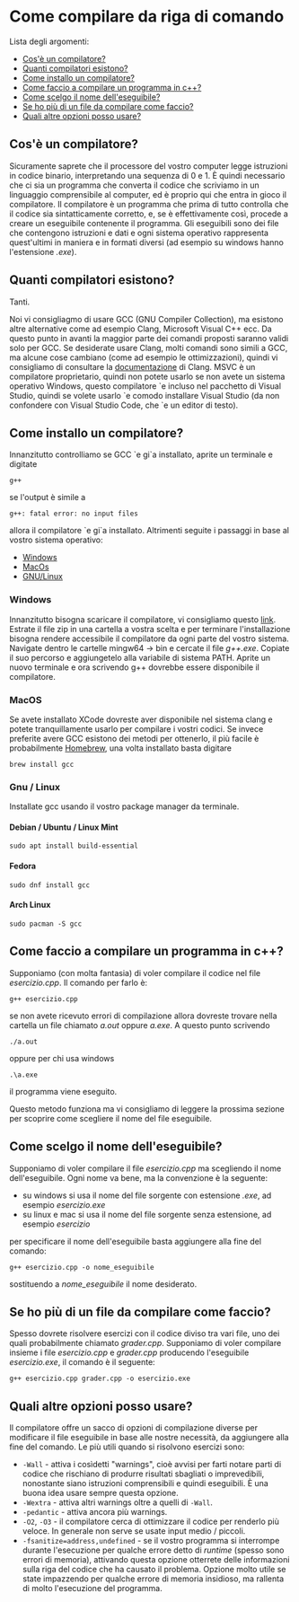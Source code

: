 # Come compilare da riga di comando

Lista degli argomenti:
* [Cos'è un compilatore?](#cosè-un-compilatore)
* [Quanti compilatori esistono?](#quanti-compilatori-esistono)
* [Come installo un compilatore?](#come-installo-un-compilatore)
* [Come faccio a compilare un programma in c++?](#come-faccio-a-compilare-un-programma-in-c)
* [Come scelgo il nome dell'eseguibile?](#come-scelgo-il-nome-delleseguibile)
* [Se ho più di un file da compilare come faccio?](#se-ho-più-di-un-file-da-compilare-come-faccio)
* [Quali altre opzioni posso usare?](#quali-altre-opzioni-posso-usare)

## Cos'è un compilatore?
Sicuramente saprete che il processore del vostro computer legge istruzioni in codice binario, interpretando una
sequenza di 0 e 1. È quindi necessario che ci sia un programma che converta il codice che scriviamo
in un linguaggio comprensibile al computer, ed è proprio qui che entra in gioco il compilatore.
Il compilatore è un programma che prima di tutto controlla che il codice sia sintatticamente corretto,
e, se è effettivamente così, procede a creare un eseguibile contenente il programma. Gli eseguibili
sono dei file che contengono istruzioni e dati e ogni sistema operativo rappresenta quest'ultimi in maniera e in formati diversi (ad esempio su windows hanno l'estensione *.exe*).

## Quanti compilatori esistono?
Tanti.

Noi vi consigliagmo di usare GCC (GNU Compiler Collection), ma esistono altre alternative come ad esempio Clang, Microsoft Visual C++ ecc.
Da questo punto in avanti la maggior parte dei comandi proposti saranno validi solo per GCC.
Se desiderate usare Clang, molti comandi sono simili a GCC, ma alcune cose cambiano (come ad esempio le ottimizzazioni), quindi vi consigliamo di consultare la [documentazione](https://clang.llvm.org/docs/UsersManual.html) di Clang.
MSVC è un compilatore proprietario, quindi non potete usarlo se non avete un sistema operativo Windows, questo compilatore \`e incluso nel pacchetto di Visual Studio, quindi se volete usarlo \`e comodo installare Visual Studio (da non confondere con Visual Studio Code, che \`e un editor di testo).

## Come installo un compilatore?
Innanzitutto controlliamo se GCC \`e gi\`a installato, aprite un terminale e
digitate

```g++```

se l'output è simile a

```g++: fatal error: no input files```

allora il compilatore \`e gi\`a installato. Altrimenti seguite i passaggi
in base al vostro sistema operativo:
* [Windows](#windows)
* [MacOs](#macos)
* [GNU/Linux](#linux)

### Windows
Innanzitutto bisogna scaricare il compilatore, vi consigliamo questo [link](https://github.com/brechtsanders/winlibs_mingw/releases/download/12.2.0-14.0.6-10.0.0-ucrt-r2/winlibs-x86_64-posix-seh-gcc-12.2.0-mingw-w64ucrt-10.0.0-r2.zip).
Estrate il file zip in una cartella a vostra scelta e per terminare l'installazione bisogna rendere accessibile
il compilatore da ogni parte del vostro sistema. Navigate dentro le cartelle mingw64 -> bin e cercate il file
*g++.exe*. Copiate il suo percorso e aggiungetelo alla variabile di sistema PATH. Aprite un nuovo terminale
e ora scrivendo g++ dovrebbe essere disponibile il compilatore.

### MacOS
Se avete installato XCode dovreste aver disponibile nel sistema clang e potete tranquillamente usarlo
per compilare i vostri codici. Se invece preferite avere GCC esistono dei metodi per ottenerlo, il più
facile è probabilmente [Homebrew](https://brew.sh/), una volta installato basta digitare

```brew install gcc```

### Gnu / Linux
Installate gcc usando il vostro package manager da terminale.

#### Debian / Ubuntu / Linux Mint
```sudo apt install build-essential```

#### Fedora
```sudo dnf install gcc```

#### Arch Linux
```sudo pacman -S gcc```

## Come faccio a compilare un programma in c++?
Supponiamo (con molta fantasia) di voler compilare il codice nel file
*esercizio.cpp*. Il comando per farlo è:

```g++ esercizio.cpp```

se non avete ricevuto errori di compilazione allora dovreste trovare nella cartella
un file chiamato *a.out* oppure *a.exe*. A questo punto scrivendo 

```./a.out```

oppure per chi usa windows

```.\a.exe```

il programma viene eseguito.

Questo metodo funziona ma vi consigliamo di leggere la prossima sezione per scoprire come scegliere il nome
del file eseguibile.

## Come scelgo il nome dell'eseguibile?

Supponiamo di voler compilare il file *esercizio.cpp* ma scegliendo il nome dell'eseguibile.
Ogni nome va bene, ma la convenzione è la seguente:

* su windows si usa il nome del file sorgente con estensione *.exe*, ad esempio *esercizio.exe*
* su linux e mac si usa il nome del file sorgente senza estensione, ad esempio *esercizio*

per specificare il nome dell'eseguibile basta aggiungere alla fine del comando:

```g++ esercizio.cpp -o nome_eseguibile```

sostituendo a *nome_eseguibile* il nome desiderato.

## Se ho più di un file da compilare come faccio?
Spesso dovrete risolvere esercizi con il codice diviso tra vari file,
uno dei quali probabilmente chiamato *grader.cpp*. Supponiamo di voler compilare insieme
i file *esercizio.cpp* e *grader.cpp* producendo l'eseguibile *esercizio.exe*,
il comando è il seguente:

```g++ esercizio.cpp grader.cpp -o esercizio.exe```

## Quali altre opzioni posso usare?

Il compilatore offre un sacco di opzioni di compilazione diverse per modificare il file
eseguibile in base alle nostre necessità, da aggiungere alla fine del comando.
Le più utili quando si risolvono esercizi sono:

* ```-Wall``` - attiva i cosìdetti "warnings", cioè avvisi per farti notare parti di codice
che rischiano di produrre risultati sbagliati o imprevedibili, nonostante siano istruzioni
comprensibili e quindi eseguibili. È una buona idea usare sempre questa opzione.
* ```-Wextra``` - attiva altri warnings oltre a quelli di ```-Wall```.
* ```-pedantic``` - attiva ancora più warnings.
* ```-O2```, ```-O3``` - il compilatore cerca di ottimizzare il codice per renderlo
più veloce. In generale non serve se usate input medio / piccoli.
* ```-fsanitize=address,undefined``` - se il vostro programma si interrompe durante l'esecuzione
per qualche errore detto di *runtime* (spesso sono errori di memoria), attivando questa opzione
otterrete delle informazioni sulla riga del codice che ha causato il problema. Opzione molto
utile se state impazzendo per qualche errore di memoria insidioso, ma rallenta di molto l'esecuzione
del programma.